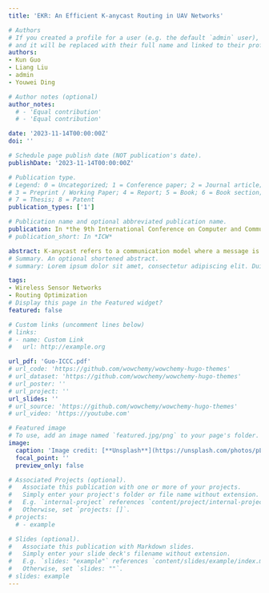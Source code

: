 ```yaml
---
title: 'EKR: An Efficient K-anycast Routing in UAV Networks'

# Authors
# If you created a profile for a user (e.g. the default `admin` user), write the username (folder name) here
# and it will be replaced with their full name and linked to their profile.
authors:
- Kun Guo
- Liang Liu
- admin
- Youwei Ding

# Author notes (optional)
author_notes:
  # - 'Equal contribution'
  # - 'Equal contribution'

date: '2023-11-14T00:00:00Z'
doi: ''

# Schedule page publish date (NOT publication's date).
publishDate: '2023-11-14T00:00:00Z'

# Publication type.
# Legend: 0 = Uncategorized; 1 = Conference paper; 2 = Journal article;
# 3 = Preprint / Working Paper; 4 = Report; 5 = Book; 6 = Book section;
# 7 = Thesis; 8 = Patent
publication_types: ['1']

# Publication name and optional abbreviated publication name.
publication: In *the 9th International Conference on Computer and Communications (**ICCC 2023**)*
# publication_short: In *ICW*

abstract: K-anycast refers to a communication model where a message is transmitted from a source to k destinations. Compared to multicast and unicast, k-anycast offers significant advantages in terms of load balancing, redundancy, and improved reliability. As far as we know, there is currently no research on k-anycast for UAV networks. We propose an Efficient K-anycast Routing scheme called EKR. The high dynamism of UAV networks poses a challenge in formalizing and addressing the k-anycast problem. Therefore, this paper utilizes predetermined trajectory information to construct Encounter Record Tree (ER-Tree), which converts dynamically changing network topologies into a static graph. Based on ER-Tree, we formalize the k-anycast problem in UAV networks and transform it into a Group Steiner Tree problem, which is known to be NP-hard. Then an efficient search algorithm is proposed to solve it and find the transmission path. To evaluate the performance of EKR, we performed simulations with the One simulator. The results demonstrate that EKR outperforms existing protocols in terms of delivery rate, end-to-end delay, and network overhead.
# Summary. An optional shortened abstract.
# summary: Lorem ipsum dolor sit amet, consectetur adipiscing elit. Duis posuere tellus ac convallis placerat. Proin tincidunt magna sed ex sollicitudin condimentum.

tags:
- Wireless Sensor Networks
- Routing Optimization
# Display this page in the Featured widget?
featured: false

# Custom links (uncomment lines below)
# links:
# - name: Custom Link
#   url: http://example.org

url_pdf: 'Guo-ICCC.pdf'
# url_code: 'https://github.com/wowchemy/wowchemy-hugo-themes'
# url_dataset: 'https://github.com/wowchemy/wowchemy-hugo-themes'
# url_poster: ''
# url_project: ''
url_slides: ''
# url_source: 'https://github.com/wowchemy/wowchemy-hugo-themes'
# url_video: 'https://youtube.com'

# Featured image
# To use, add an image named `featured.jpg/png` to your page's folder.
image:
  caption: 'Image credit: [**Unsplash**](https://unsplash.com/photos/pLCdAaMFLTE)'
  focal_point: ''
  preview_only: false

# Associated Projects (optional).
#   Associate this publication with one or more of your projects.
#   Simply enter your project's folder or file name without extension.
#   E.g. `internal-project` references `content/project/internal-project/index.md`.
#   Otherwise, set `projects: []`.
# projects:
  # - example

# Slides (optional).
#   Associate this publication with Markdown slides.
#   Simply enter your slide deck's filename without extension.
#   E.g. `slides: "example"` references `content/slides/example/index.md`.
#   Otherwise, set `slides: ""`.
# slides: example
---
```


<!-- {{% callout note %}}
Click the _Cite_ button above to demo the feature to enable visitors to import publication metadata into their reference management software.
{{% /callout %}}

{{% callout note %}}
Create your slides in Markdown - click the _Slides_ button to check out the example.
{{% /callout %}}

Supplementary notes can be added here, including [code, math, and images](https://wowchemy.com/docs/writing-markdown-latex/). -->

